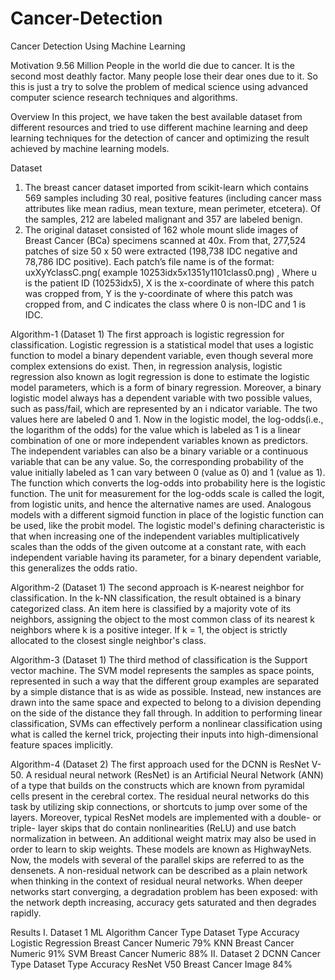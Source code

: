 # Cancer-Detection
Cancer Detection Using Machine Learning

Motivation
9.56 Million People in the world die due to cancer. It is the second most deathly factor.
Many people lose their dear ones due to it. So this is just a try to solve the problem of
medical science using advanced computer science research techniques and algorithms.

Overview
In this project, we have taken the best available dataset from different resources and tried
to use different machine learning and deep learning techniques for the detection of cancer
and optimizing the result achieved by machine learning models.

Dataset
1. The breast cancer dataset imported from scikit-learn which contains 569 samples
including 30 real, positive features (including cancer mass attributes like mean
radius, mean texture, mean perimeter, etcetera). Of the samples, 212 are labeled
malignant and 357 are labeled benign.
2. The original dataset consisted of 162 whole mount slide images of Breast Cancer
(BCa) specimens scanned at 40x. From that, 277,524 patches of size 50 x 50 were
extracted (198,738 IDC negative and 78,786 IDC positive). Each patch’s file name is of
the format: uxXyYclassC.png( example 10253idx5x1351y1101class0.png) , Where u is
the patient ID (10253idx5), X is the x-coordinate of where this patch was cropped
from, Y is the y-coordinate of where this patch was cropped from, and C indicates
the class where 0 is non-IDC and 1 is IDC.

Algorithm-1 (Dataset 1)
The first approach is logistic regression for classification. Logistic regression is a statistical
model that uses a logistic function to model a binary dependent variable, even though
several more complex extensions do exist. Then, in regression analysis, logistic regression
also known as logit regression is done to estimate the logistic model parameters, which is
a form of binary regression. Moreover, a binary logistic model always has a dependent
variable with two possible values, such as pass/fail, which are represented by an i ndicator
variable. The two values here are labeled 0 and 1. Now in the logistic model, the
log-odds(i.e., the logarithm of the odds) for the value which is labeled as 1 is a linear
combination of one or more independent variables known as predictors. The independent
variables can also be a binary variable or a continuous variable that can be any value. So,
the corresponding probability of the value initially labeled as 1 can vary between 0 (value as
0) and 1 (value as 1). The function which converts the log-odds into probability here is the
logistic function. The unit for measurement for the log-odds scale is called the logit, from
logistic units, and hence the alternative names are used. Analogous models with a different
sigmoid function in place of the logistic function can be used, like the probit model. The
logistic model's defining characteristic is that when increasing one of the independent
variables multiplicatively scales than the odds of the given outcome at a constant rate, with
each independent variable having its parameter, for a binary dependent variable, this
generalizes the odds ratio.

Algorithm-2 (Dataset 1)
The second approach is K-nearest neighbor for classification. In the k-NN classification, the
result obtained is a binary categorized class. An item here is classified by a majority vote of
its neighbors, assigning the object to the most common class of its nearest k neighbors
where k is a positive integer. If k = 1, the object is strictly allocated to the closest single
neighbor's class.

Algorithm-3 (Dataset 1)
The third method of classification is the Support vector machine. The SVM model
represents the samples as space points, represented in such a way that the different group
examples are separated by a simple distance that is as wide as possible. Instead, new
instances are drawn into the same space and expected to belong to a division depending
on the side of the distance they fall through. In addition to performing linear classification,
SVMs can effectively perform a nonlinear classification using what is called the kernel trick,
projecting their inputs into high-dimensional feature spaces implicitly.

Algorithm-4 (Dataset 2)
The first approach used for the DCNN is ResNet V-50. A residual neural network (ResNet) is
an Artificial Neural Network (ANN) of a type that builds on the constructs which are known
from pyramidal cells present in the cerebral cortex. The residual neural networks do this
task by utilizing skip connections, or shortcuts to jump over some of the layers. Moreover,
typical ResNet models are implemented with a double- or triple- layer skips that do contain
nonlinearities (ReLU) and use batch normalization in between. An additional weight matrix
may also be used in order to learn to skip weights. These models are known as
HighwayNets. Now, the models with several of the parallel skips are referred to as the
densenets. A non-residual network can be described as a plain network when thinking in
the context of residual neural networks.
When deeper networks start converging, a degradation problem has been exposed: with
the network depth increasing, accuracy gets saturated and then degrades rapidly.

Results
I. Dataset 1
ML Algorithm         Cancer Type    Dataset Type  Accuracy
Logistic Regression  Breast Cancer  Numeric       79%
KNN                  Breast Cancer  Numeric       91%
SVM                  Breast Cancer  Numeric       88%
II. Dataset 2
DCNN                 Cancer Type    Dataset Type  Accuracy
ResNet V50           Breast Cancer  Image         84%
